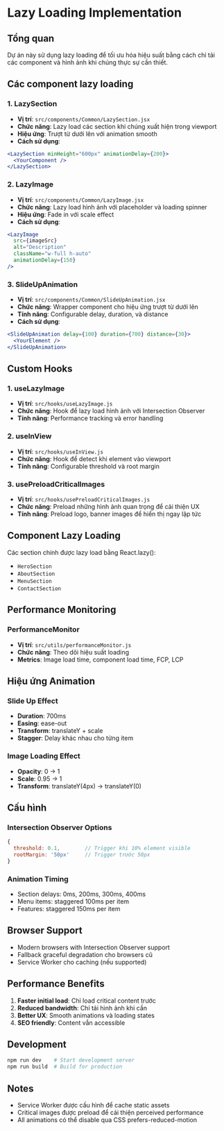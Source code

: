 # Lazy Loading Implementation

## Tổng quan
Dự án này sử dụng lazy loading để tối ưu hóa hiệu suất bằng cách chỉ tải các component và hình ảnh khi chúng thực sự cần thiết.

## Các component lazy loading

### 1. LazySection
- **Vị trí**: `src/components/Common/LazySection.jsx`
- **Chức năng**: Lazy load các section khi chúng xuất hiện trong viewport
- **Hiệu ứng**: Trượt từ dưới lên với animation smooth
- **Cách sử dụng**:
```jsx
<LazySection minHeight="600px" animationDelay={200}>
  <YourComponent />
</LazySection>
```

### 2. LazyImage
- **Vị trí**: `src/components/Common/LazyImage.jsx`
- **Chức năng**: Lazy load hình ảnh với placeholder và loading spinner
- **Hiệu ứng**: Fade in với scale effect
- **Cách sử dụng**:
```jsx
<LazyImage 
  src={imageSrc}
  alt="Description"
  className="w-full h-auto"
  animationDelay={150}
/>
```

### 3. SlideUpAnimation
- **Vị trí**: `src/components/Common/SlideUpAnimation.jsx`
- **Chức năng**: Wrapper component cho hiệu ứng trượt từ dưới lên
- **Tính năng**: Configurable delay, duration, và distance
- **Cách sử dụng**:
```jsx
<SlideUpAnimation delay={100} duration={700} distance={30}>
  <YourElement />
</SlideUpAnimation>
```

## Custom Hooks

### 1. useLazyImage
- **Vị trí**: `src/hooks/useLazyImage.js`
- **Chức năng**: Hook để lazy load hình ảnh với Intersection Observer
- **Tính năng**: Performance tracking và error handling

### 2. useInView
- **Vị trí**: `src/hooks/useInView.js`
- **Chức năng**: Hook để detect khi element vào viewport
- **Tính năng**: Configurable threshold và root margin

### 3. usePreloadCriticalImages
- **Vị trí**: `src/hooks/usePreloadCriticalImages.js`
- **Chức năng**: Preload những hình ảnh quan trọng để cải thiện UX
- **Tính năng**: Preload logo, banner images để hiển thị ngay lập tức

## Component Lazy Loading

Các section chính được lazy load bằng React.lazy():
- `HeroSection`
- `AboutSection`
- `MenuSection`
- `ContactSection`

## Performance Monitoring

### PerformanceMonitor
- **Vị trí**: `src/utils/performanceMonitor.js`
- **Chức năng**: Theo dõi hiệu suất loading
- **Metrics**: Image load time, component load time, FCP, LCP

## Hiệu ứng Animation

### Slide Up Effect
- **Duration**: 700ms
- **Easing**: ease-out
- **Transform**: translateY + scale
- **Stagger**: Delay khác nhau cho từng item

### Image Loading Effect
- **Opacity**: 0 → 1
- **Scale**: 0.95 → 1
- **Transform**: translateY(4px) → translateY(0)

## Cấu hình

### Intersection Observer Options
```javascript
{
  threshold: 0.1,        // Trigger khi 10% element visible
  rootMargin: '50px'     // Trigger trước 50px
}
```

### Animation Timing
- Section delays: 0ms, 200ms, 300ms, 400ms
- Menu items: staggered 100ms per item
- Features: staggered 150ms per item

## Browser Support
- Modern browsers with Intersection Observer support
- Fallback graceful degradation cho browsers cũ
- Service Worker cho caching (nếu supported)

## Performance Benefits
1. **Faster initial load**: Chỉ load critical content trước
2. **Reduced bandwidth**: Chỉ tải hình ảnh khi cần
3. **Better UX**: Smooth animations và loading states
4. **SEO friendly**: Content vẫn accessible

## Development
```bash
npm run dev    # Start development server
npm run build  # Build for production
```

## Notes
- Service Worker được cấu hình để cache static assets
- Critical images được preload để cải thiện perceived performance
- All animations có thể disable qua CSS prefers-reduced-motion
